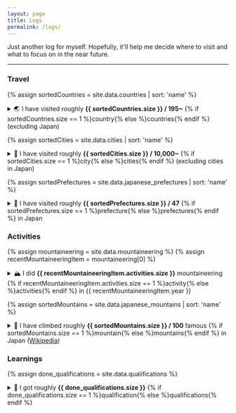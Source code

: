 ```yaml
---
layout: page
title: Logs
permalink: /logs/
---
```


Just another log for myself. Hopefully, it'll help me decide where to visit and what to focus on in the near future.

<hr>

<h3>Travel</h3>

{% assign sortedCountries = site.data.countries | sort: 'name' %}
<details>
<summary>🌏 I have visited roughly <b>{{ sortedCountries.size }} / 195~</b> {% if sortedCountries.size == 1 %}country{% else %}countries{% endif %} (excluding Japan)</summary>
{% for country in sortedCountries %}
<ul style="margin-top:0;margin-bottom:0;"><li>{{ country.name }} {{ country.flag  }}</li></ul>
{% endfor %}
</details>

{% assign sortedCities = site.data.cities | sort: 'name' %}
<details>
<summary>🌃 I have visited roughly <b>{{ sortedCities.size }} / 10,000~</b> {% if sortedCities.size == 1 %}city{% else %}cities{% endif %} (excluding cities in Japan)</summary>
{% for city in sortedCities %}
<ul style="margin-top:0;margin-bottom:0;"><li>{{ city.name }}, {{ city.country }}</li></ul>
{% endfor %}
</details>

{% assign sortedPrefectures = site.data.japanese_prefectures | sort: 'name' %}
<details>
<summary>🗾 I have visited roughly <b>{{ sortedPrefectures.size }} / 47</b> {% if sortedPrefectures.size == 1 %}prefecture{% else %}prefectures{% endif %} in Japan</summary>
{% for prefecture in sortedPrefectures %}
<ul style="margin-top:0;margin-bottom:0;"><li>{{ prefecture.name }}</li></ul>
{% endfor %}
</details>

<h3>Activities</h3>

{% assign mountaineering = site.data.mountaineering %}
{% assign recentMountaineeringItem = mountaineering[0] %}
<details>
<summary>🏔 I did <b>{{ recentMountaineeringItem.activities.size }}</b> mountaineering {% if recentMountaineeringItem.activities.size == 1 %}activity{% else %}activities{% endif %} in {{ recentMountaineeringItem.year }}</summary>
{% for item in mountaineering %}
<p><b>{{ item.year }}</b></p>
<ul style="margin-top:0;margin-bottom:0;">
{% for activity in item.activities %}
<li>{{ activity.flag }} {{ activity.name }}, {{ activity.category | default: '-' }}, {{ activity.altitude | default: '-' }}, {{ activity.date | default: '-' }}
{% if activity.note != '' %}
<blockquote><p>{{ activity.note }}</p></blockquote>
{% endif %}
</li>
{% endfor %}
</ul>
{% endfor %}
</details>

{% assign sortedMountains = site.data.japanese_mountains | sort: 'name' %}
<details>
<summary>🗻 I have climbed roughly <b>{{ sortedMountains.size }} / 100</b> famous {% if sortedMountains.size == 1 %}mountain{% else %}mountains{% endif %} in Japan (<a href="https://en.wikipedia.org/wiki/100_Famous_Japanese_Mountains#List_by_region">Wikipedia</a>)</summary>
{% for mountain in sortedMountains %}
<ul style="margin-top:0;margin-bottom:0;"><li>{{ mountain.name }}, {{ mountain.area }} ({{ mountain.altitude }})</li></ul>
{% endfor %}
</details>

<h3>Learnings</h3>

{% assign done_qualifications = site.data.qualifications %}
<details>
<summary>📖 I got roughly <b>{{ done_qualifications.size }}</b> {% if done_qualifications.size == 1 %}qualification{% else %}qualifications{% endif %}</summary>
<ul style="margin-top:0;margin-bottom:0;">
{% for qualification in site.data.qualifications %}
{% if qualification.url == '' %}
<li>{{ qualification.name }}, {{ qualification.date | default: '-' }}</li>
{% else %}
<li><a href="{{ qualification.url }}">{{ qualification.name }}</a>, {{ qualification.date | default: '-' }}</li>
{% endif %}
{% endfor %}
</ul>
</details>
